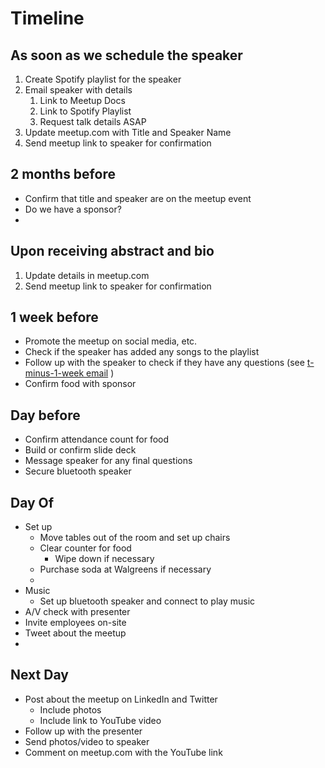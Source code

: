 # Timeline

## As soon as we schedule the speaker
1. Create Spotify playlist for the speaker
2. Email speaker with details
   1. Link to Meetup Docs
   2. Link to Spotify Playlist
   3. Request talk details ASAP
3. Update meetup.com with Title and Speaker Name
4. Send meetup link to speaker for confirmation

## 2 months before
- Confirm that title and speaker are on the meetup event
- Do we have a sponsor?
- 

## Upon receiving abstract and bio
1. Update details in meetup.com
2. Send meetup link to speaker for confirmation

## 1 week before
- Promote the meetup on social media, etc.
- Check if the speaker has added any songs to the playlist
- Follow up with the speaker to check if they have any questions (see [t-minus-1-week email](./templates/speaker-emails/t-minus-1-week) )
- Confirm food with sponsor

## Day before
- Confirm attendance count for food
- Build or confirm slide deck
- Message speaker for any final questions
- Secure bluetooth speaker

## Day Of
- Set up
  - Move tables out of the room and set up chairs
  - Clear counter for food
    - Wipe down if necessary
  - Purchase soda at Walgreens if necessary
  - 
- Music
  - Set up bluetooth speaker and connect to play music
- A/V check with presenter
- Invite employees on-site
- Tweet about the meetup
- 

## Next Day
- Post about the meetup on LinkedIn and Twitter
  - Include photos
  - Include link to YouTube video
- Follow up with the presenter
- Send photos/video to speaker
- Comment on meetup.com with the YouTube link

